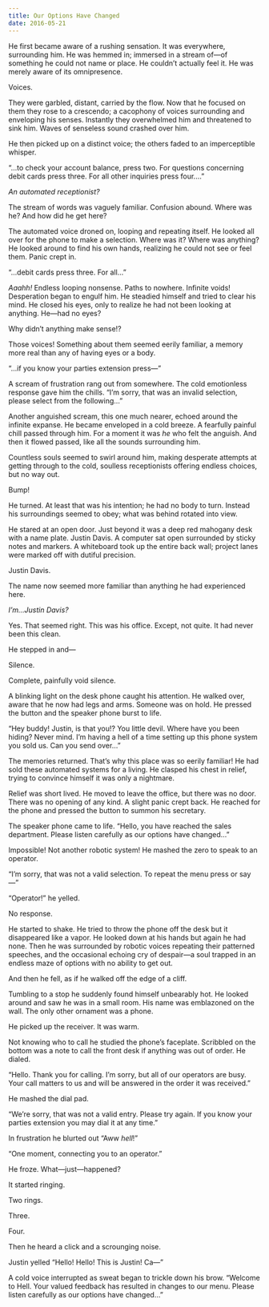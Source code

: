 ```yaml
---
title: Our Options Have Changed
date: 2016-05-21
---
```


He first became aware of a rushing sensation. It was everywhere, surrounding him. He was hemmed in; immersed in a stream of—of something he could not name or place. He couldn’t actually feel it. He was merely aware of its omnipresence.

Voices.

They were garbled, distant, carried by the flow. Now that he focused on them they rose to a crescendo; a cacophony of voices surrounding and enveloping his senses. Instantly they overwhelmed him and threatened to sink him. Waves of senseless sound crashed over him.

He then picked up on a distinct voice; the others faded to an imperceptible whisper.

“…to check your account balance, press two. For questions concerning debit cards press three. For all other inquiries press four.…”

_An automated receptionist?_

The stream of words was vaguely familiar. Confusion abound. Where was he? And how did he get here?

The automated voice droned on, looping and repeating itself. He looked all over for the phone to make a selection. Where was it? Where was anything? He looked around to find his own hands, realizing he could not see or feel them. Panic crept in.  

“…debit cards press three. For all…”

_Aaahh!_ Endless looping nonsense. Paths to nowhere. Infinite voids! Desperation began to engulf him. He steadied himself and tried to clear his mind. He closed his eyes, only to realize he had not been looking at anything. He—had no eyes?

Why didn’t anything make sense!?

Those voices! Something about them seemed eerily familiar, a memory more real than any of having eyes or a body.

“…if you know your parties extension press—”

A scream of frustration rang out from somewhere. The cold emotionless response gave him the chills.  “I’m sorry, that was an invalid selection, please select from the following…”

Another anguished scream, this one much nearer, echoed around the infinite expanse. He became enveloped in a cold breeze. A fearfully painful chill passed through him. For a moment it was _he_ who felt the anguish. And then it flowed passed, like all the sounds surrounding him.

Countless souls seemed to swirl around him, making desperate attempts at getting through to the cold, soulless receptionists offering endless choices, but no way out.

Bump!

He turned. At least that was his intention; he had no body to turn. Instead his surroundings seemed to obey; what was behind rotated into view.

He stared at an open door. Just beyond it was a deep red mahogany desk with a name plate. Justin Davis. A computer sat open surrounded by sticky notes and markers. A whiteboard took up the entire back wall; project lanes were marked off with dutiful precision.

Justin Davis.

The name now seemed more familiar than anything he had experienced here.

_I’m…Justin Davis?_

Yes. That seemed right. This was his office. Except, not quite. It had never been this clean.

He stepped in and—

Silence.

Complete, painfully void silence.

A blinking light on the desk phone caught his attention. He walked over, aware that he now had legs and arms. Someone was on hold. He pressed the button and the speaker phone burst to life.

“Hey buddy! Justin, is that you!? You little devil. Where have you been hiding? Never mind. I’m having a hell of a time setting up this phone system you sold us. Can you send over…”

The memories returned. That’s why this place was so eerily familiar! He had sold these automated systems for a living. He clasped his chest in relief, trying to convince himself it was only a nightmare.

Relief was short lived. He moved to leave the office, but there was no door. There was no opening of any kind. A slight panic crept back. He reached for the phone and pressed the button to summon his secretary.

The speaker phone came to life. “Hello, you have reached the sales department. Please listen carefully as our options have changed…”

Impossible! Not another robotic system! He mashed the zero to speak to an operator.

“I’m sorry, that was not a valid selection. To repeat the menu press or say—”

“Operator!” he yelled.

No response.

He started to shake. He tried to throw the phone off the desk but it disappeared like a vapor. He looked down at his hands but again he had none. Then he was surrounded by robotic voices repeating their patterned speeches, and the occasional echoing cry of despair—a soul trapped in an endless maze of options with no ability to get out.

And then he fell, as if he walked off the edge of a cliff.


Tumbling to a stop he suddenly found himself unbearably hot. He looked around and saw he was in a small room. His name was emblazoned on the wall. The only other ornament was a phone.

He picked up the receiver. It was warm.

Not knowing who to call he studied the phone’s faceplate. Scribbled on the bottom was a note to call the front desk if anything was out of order. He dialed.

“Hello. Thank you for calling. I’m sorry, but all of our operators are busy. Your call matters to us and will be answered in the order it was received.”

He mashed the dial pad.

“We’re sorry, that was not a valid entry. Please try again. If you know your parties extension you may dial it at any time.”

In frustration he blurted out “Aww _hell_!”

“One moment, connecting you to an operator.”

He froze. What—just—happened?

It started ringing.

Two rings.

Three.

Four.

Then he heard a click and a scrounging noise.

Justin yelled “Hello! Hello! This is Justin! Ca—”

A cold voice interrupted as sweat began to trickle down his brow. “Welcome to Hell. Your valued feedback has resulted in changes to our menu. Please listen carefully as our options have changed…”
